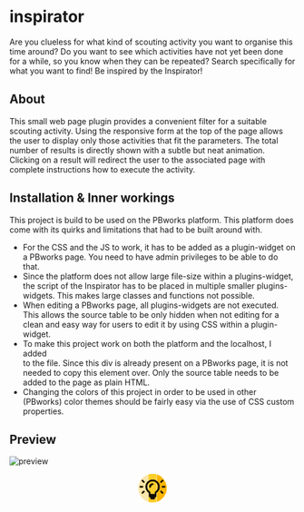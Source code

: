 # inspirator

Are you clueless for what kind of scouting activity you want to organise this time around? Do you want to see which
activities have not yet been done for a while, so you know when they can be repeated? Search specifically for what you
want to find! Be inspired by the Inspirator!

## About

This small web page plugin provides a convenient filter for a suitable scouting activity. Using the responsive form at
the top of the page allows the user to display only those activities that fit the parameters. The total number of
results is directly shown with a subtle but neat animation. Clicking on a result will redirect the user to the
associated page with complete instructions how to execute the activity.

## Installation & Inner workings

This project is build to be used on the PBworks platform. This platform does come with its quirks and limitations that
had to be built around with.

- For the CSS and the JS to work, it has to be added as a plugin-widget on a PBworks page. You need to have admin
  privileges to be able to do that.
- Since the platform does not allow large file-size within a plugins-widget, the script of the Inspirator has to be
  placed in multiple smaller plugins-widgets. This makes large classes and functions not possible.
- When editing a PBworks page, all plugins-widgets are not executed. This allows the source table to be only hidden when
  not editing for a clean and easy way for users to edit it by using CSS within a plugin-widget.
- To make this project work on both the platform and the localhost, I added <div id="wikipage-inner"> to the file. Since
  this div is already present on a PBworks page, it is not needed to copy this element over. Only the source table needs
  to be added to the page as plain HTML.
- Changing the colors of this project in order to be used in other (PBworks) color themes should be fairly easy via the
  use of CSS custom properties.

## Preview

![preview](https://github.com/user-attachments/assets/aece1032-a660-417c-abea-7c0789070237)

<p align="center" width="100%">
    <img width="10%" src="favicon.png?raw=true"> 
</p>
